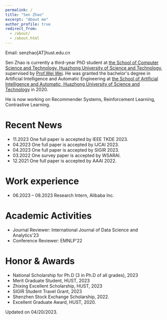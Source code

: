 ```yaml
---
permalink: /
title: "Sen Zhao"
excerpt: "About me"
author_profile: true
redirect_from: 
  - /about/
  - /about.html
---
```




Email: senzhao[AT]hust.edu.cn

Sen Zhao is currently a third-year PhD student at <a href="http://cs.hust.edu.cn/" target="_blank">the
School of Computer Science and Technology, Huazhong University of Science and Technology</a>, supervised by <a href="https://www.eric-weiwei.com/" target="_blank"> Prof.Wei Wei</a>. 
He was granted the bachelor's degree in Artificial Intelligence and Automatic Engineering
at <a href="http://aia.hust.edu.cn/" target="_blank">the
School of Artificial Intelligence and Automatic, Huazhong University of Science and Technology</a> in 2020.

He is now working on Recommender Systems, Reinforcement Learning, Contrastive Learning.

Recent News
=====
* 11.2023 One full paper is accepted by IEEE TKDE 2023.
* 04.2023 One full paper is accepted by IJCAI 2023.
* 04.2023 One full paper is accepted by SIGIR 2023.
* 03.2022 One survey paper is accepted by WSARAI.
* 12.2021 One full paper is accepted by AAAI 2022.

Work experience
======
* 06.2023 – 08.2023 Research Intern, Alibaba Inc.

Academic Activities
======
  
  * Journal Reviewer:  International Journal of Data Science and Analytics'23
  * Conference Reviewer: EMNLP'22

<!--   * Conference PC member: ACML'20, CIKM'21'20, ICDE'20, IJCAI'20, SIGIR'20'19, SIGMOD'20, VLDB'21, WSDM'21'20 -->

Honor & Awards
======
* National Scholarship for Ph.D (3 in Ph.D of all grades), 2023
* Merit Graduate Student, HUST, 2023
* Zhixing Excellent Scholarship, HUST, 2023
* SIGIR Student Travel Grant, 2023
* Shenzhen Stock Exchange Scholarship, 2022.
* Excellent Graduate Award, HUST, 2020.


Updated on 04/20/2023.
